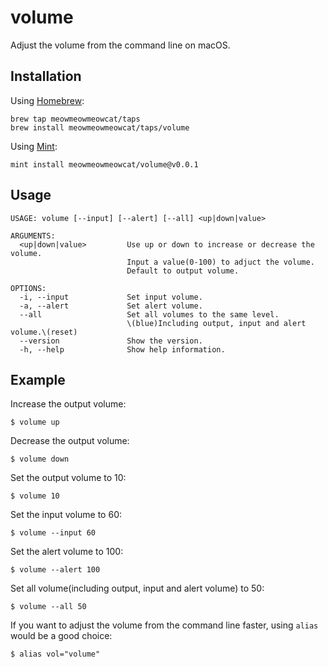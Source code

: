 # volume

Adjust the volume from the command line on macOS.

## Installation

Using [Homebrew](https://brew.sh):
```shell
brew tap meowmeowmeowcat/taps
brew install meowmeowmeowcat/taps/volume
```

Using [Mint](https://github.com/yonaskolb/Mint):
```shell
mint install meowmeowmeowcat/volume@v0.0.1
```

## Usage

```shell
USAGE: volume [--input] [--alert] [--all] <up|down|value>

ARGUMENTS:
  <up|down|value>         Use up or down to increase or decrease the volume.
                          Input a value(0-100) to adjuct the volume.
                          Default to output volume.

OPTIONS:
  -i, --input             Set input volume.
  -a, --alert             Set alert volume.
  --all                   Set all volumes to the same level.
                          \(blue)Including output, input and alert volume.\(reset)
  --version               Show the version.
  -h, --help              Show help information.
```

## Example

Increase the output volume:

```shell
$ volume up
```

Decrease the output volume:

```shell
$ volume down
```

Set the output volume to 10:

```shell
$ volume 10
```

Set the input volume to 60:

```shell
$ volume --input 60
```

Set the alert volume to 100:

```shell
$ volume --alert 100
```

Set all volume(including output, input and alert volume) to 50:

```shell
$ volume --all 50
```

If you want to adjust the volume from the command line faster, using `alias` would be a good choice:

```shell
$ alias vol="volume"
```
